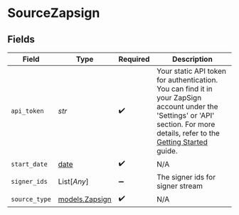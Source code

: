# SourceZapsign


## Fields

| Field                                                                                                                                                                                                                                                           | Type                                                                                                                                                                                                                                                            | Required                                                                                                                                                                                                                                                        | Description                                                                                                                                                                                                                                                     |
| --------------------------------------------------------------------------------------------------------------------------------------------------------------------------------------------------------------------------------------------------------------- | --------------------------------------------------------------------------------------------------------------------------------------------------------------------------------------------------------------------------------------------------------------- | --------------------------------------------------------------------------------------------------------------------------------------------------------------------------------------------------------------------------------------------------------------- | --------------------------------------------------------------------------------------------------------------------------------------------------------------------------------------------------------------------------------------------------------------- |
| `api_token`                                                                                                                                                                                                                                                     | *str*                                                                                                                                                                                                                                                           | :heavy_check_mark:                                                                                                                                                                                                                                              | Your static API token for authentication. You can find it in your ZapSign account under the 'Settings' or 'API' section. For more details, refer to the [Getting Started](https://docs.zapsign.com.br/english/getting-started#how-do-i-get-my-api-token) guide. |
| `start_date`                                                                                                                                                                                                                                                    | [date](https://docs.python.org/3/library/datetime.html#date-objects)                                                                                                                                                                                            | :heavy_check_mark:                                                                                                                                                                                                                                              | N/A                                                                                                                                                                                                                                                             |
| `signer_ids`                                                                                                                                                                                                                                                    | List[*Any*]                                                                                                                                                                                                                                                     | :heavy_minus_sign:                                                                                                                                                                                                                                              | The signer ids for signer stream                                                                                                                                                                                                                                |
| `source_type`                                                                                                                                                                                                                                                   | [models.Zapsign](../models/zapsign.md)                                                                                                                                                                                                                          | :heavy_check_mark:                                                                                                                                                                                                                                              | N/A                                                                                                                                                                                                                                                             |